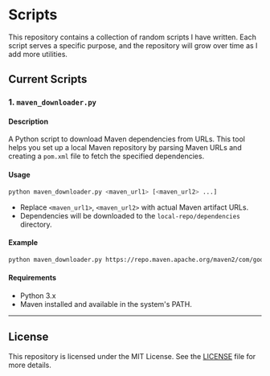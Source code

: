 # Scripts

This repository contains a collection of random scripts I have written. Each script serves a specific purpose, and the repository will grow over time as I add more utilities.

## Current Scripts

### 1. `maven_downloader.py`

#### Description
A Python script to download Maven dependencies from URLs. This tool helps you set up a local Maven repository by parsing Maven URLs and creating a `pom.xml` file to fetch the specified dependencies.

#### Usage
```bash
python maven_downloader.py <maven_url1> [<maven_url2> ...]
```

- Replace `<maven_url1>`, `<maven_url2>` with actual Maven artifact URLs.
- Dependencies will be downloaded to the `local-repo/dependencies` directory.

#### Example
```bash
python maven_downloader.py https://repo.maven.apache.org/maven2/com/google/guava/guava/31.1-jre
```

#### Requirements
- Python 3.x
- Maven installed and available in the system's PATH.

---

## License
This repository is licensed under the MIT License. See the [LICENSE](LICENSE) file for more details.

